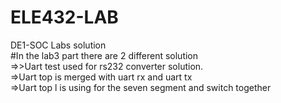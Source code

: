 # ELE432-LAB
DE1-SOC Labs solution<br />
#In the lab3 part there are 2 different solution<br />
=>>Uart test used for rs232 converter solution.<br />
=>Uart top is  merged with uart rx and uart tx<br /> 
=>Uart top l is using for the seven segment and switch together<br />
